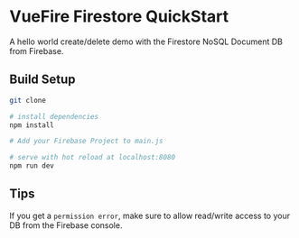 # VueFire Firestore QuickStart

A hello world create/delete demo with the Firestore NoSQL Document DB from Firebase.

## Build Setup

``` bash
git clone

# install dependencies
npm install

# Add your Firebase Project to main.js

# serve with hot reload at localhost:8080
npm run dev
```

## Tips

If you get a `permission error`, make sure to allow read/write access to your DB from the Firebase console. 